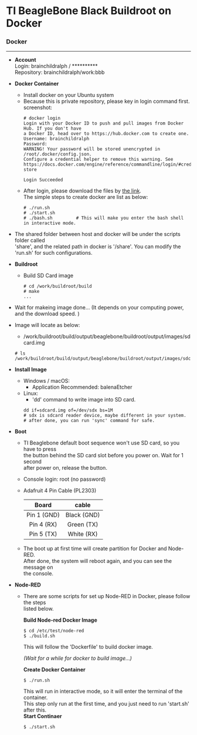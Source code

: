 TI BeagleBone Black Buildroot on Docker
====

### Docker
---

  - **Account**    
    Login: brainchildralph / **********    
    Repository: brainchildralph/work:bbb    

  - **Docker Container**    
    - Install docker on your Ubuntu system  
    - Because this is private repository, please key in login command first.   
      screenshot:       
      ```
      # docker login
      Login with your Docker ID to push and pull images from Docker Hub. If you don't have 
      a Docker ID, head over to https://hub.docker.com to create one.
      Username: brainchildralph
      Password:
      WARNING! Your password will be stored unencrypted in /root/.docker/config.json.
      Configure a credential helper to remove this warning. See
      https://docs.docker.com/engine/reference/commandline/login/#credentials-store
      
      Login Succeeded
      ```
    - After login, please download the files by [the link](https://github.com/bcralph/work/tree/master/Dockerfile/brainchildralph/bbb).     
      The simple steps to create docker are list as below:   
      ```
      # ./run.sh
      # ./start.sh
      # ./bash.sh         # This will make you enter the bash shell in interactive mode.     
      
      ```    
   - The shared folder between host and docker will be under the scripts folder called     
     'share', and the related path in docker is '/share'. You can modify the 'run.sh' 
     for such configurations. 

  - **Buildroot**    
    - Build SD Card image    
      ```
      # cd /work/buildroot/build
      # make 
      ...
      
      ```    
   - Wait for makeing image done... (It depends on your computing power, and the download speed. )    
   - Image will locate as below:     
     - /work/buildroot/build/output/beaglebone/buildroot/output/images/sdcard.img      
     ```
     # ls /work/buildroot/build/output/beaglebone/buildroot/output/images/sdcard.img
     ```
  - **Install Image**    
    - Windows / macOS: 
      - Application Recommended: balenaEtcher    
    - Linux: 
      - 'dd' command to write image into SD card.    
      ```
      dd if=sdcard.img of=/dev/sdx bs=1M 
      # sdx is sdcard reader device, maybe different in your system.  
      # after done, you can run 'sync' command for safe. 
      ```
  
  - **Boot**     
    - TI Beaglebone default boot sequence won't use SD card, so you have to press     
      the button behind the SD card slot before you power on. Wait for 1 second     
      after power on, release the button.     
    - Console login: root (no password)    

    - Adafruit 4 Pin Cable (PL2303)

      | **Board**    |  **cable**  |
      |:------------:|:-----------:|
      | Pin 1 (GND)  | Black (GND) |
      | Pin 4 (RX)   | Green (TX)  |
      | Pin 5 (TX)   | White (RX)  |

    - The boot up at first time will create partition for Docker and Node-RED.     
      After done, the system will reboot again, and you can see the message on     
      the console.     

  - **Node-RED**  
    - There are some scripts for set up Node-RED in Docker, please follow the steps    
      listed below.    
      
      **Build Node-red Docker Image**
      ```
      $ cd /etc/test/node-red
      $ ./build.sh
      ```   
      This will follow the 'Dockerfile' to build docker image.    
          
      *(Wait for a while for docker to build image...)*    
          
      **Create Docker Container**    
      ```
      $ ./run.sh 
      ```    
      This will run in interactive mode, so it will enter the terminal of the container.     
      This step only run at the first time, and you just need to run 'start.sh' after this.     
      **Start Continaer**
      ```
      $ ./start.sh
      ```    
      
      
